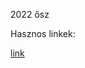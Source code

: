 2022 ősz

Hasznos linkek:

[link](http://oktatas.ch.bme.hu/oktatas/konyvek/fizkem/gamma/tartalom.html)